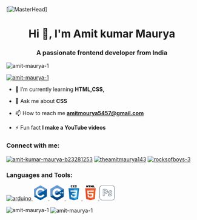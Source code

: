 [![MasterHead](https://i.pinimg.com/originals/f9/b8/8d/f9b88deeae101d6a8572063bb63c286e.gif)]
<h1 align="center">Hi 👋, I'm Amit kumar Maurya</h1>
<h3 align="center">A passionate frontend developer from India</h3>
<p align="left"> <img src="https://komarev.com/ghpvc/?username=amit-maurya-1&label=Profile%20views&color=0e75b6&style=flat" alt="amit-maurya-1" /> </p>

<p align="left"> <a href="https://github.com/ryo-ma/github-profile-trophy"><img src="https://github-profile-trophy.vercel.app/?username=amit-maurya-1" alt="amit-maurya-1" /></a> </p>

- 🌱 I’m currently learning **HTML,CSS,**

- 💬 Ask me about **CSS**

- 📫 How to reach me **amitmourya5457@gmail.com**

- ⚡ Fun fact **I make a YouTube videos**

<h3 align="left">Connect with me:</h3>
<p align="left">
<a href="https://linkedin.com/in/amit-kumar-maurya-b23281253" target="blank"><img align="center" src="https://raw.githubusercontent.com/rahuldkjain/github-profile-readme-generator/master/src/images/icons/Social/linked-in-alt.svg" alt="amit-kumar-maurya-b23281253" height="30" width="40" /></a>
<a href="https://instagram.com/theamitmaurya143" target="blank"><img align="center" src="https://raw.githubusercontent.com/rahuldkjain/github-profile-readme-generator/master/src/images/icons/Social/instagram.svg" alt="theamitmaurya143" height="30" width="40" /></a>
 <a href="https://www.youtube.com/@rocksofboys-3" target="blank"><img align="center" src="https://raw.githubusercontent.com/rahuldkjain/github-profile-readme-generator/master/src/images/icons/Social/youtube.svg" alt="rocksofboys-3" height="30" width="40" /></a>
</p>

<h3 align="left">Languages and Tools:</h3>
<p align="left"> <a href="https://www.arduino.cc/" target="_blank" rel="noreferrer"> <img src="https://cdn.worldvectorlogo.com/logos/arduino-1.svg" alt="arduino" width="40" height="40"/> </a> <a href="https://www.cprogramming.com/" target="_blank" rel="noreferrer"> <img src="https://raw.githubusercontent.com/devicons/devicon/master/icons/c/c-original.svg" alt="c" width="40" height="40"/> </a> <a href="https://www.w3schools.com/cpp/" target="_blank" rel="noreferrer"> <img src="https://raw.githubusercontent.com/devicons/devicon/master/icons/cplusplus/cplusplus-original.svg" alt="cplusplus" width="40" height="40"/> </a> <a href="https://www.w3schools.com/css/" target="_blank" rel="noreferrer"> <img src="https://raw.githubusercontent.com/devicons/devicon/master/icons/css3/css3-original-wordmark.svg" alt="css3" width="40" height="40"/> </a> <a href="https://www.w3.org/html/" target="_blank" rel="noreferrer"> <img src="https://raw.githubusercontent.com/devicons/devicon/master/icons/html5/html5-original-wordmark.svg" alt="html5" width="40" height="40"/> </a> <a href="https://www.photoshop.com/en" target="_blank" rel="noreferrer"> <img src="https://raw.githubusercontent.com/devicons/devicon/master/icons/photoshop/photoshop-line.svg" alt="photoshop" width="40" height="40"/> </a> </p>

<p><img align="left" src="https://github-readme-stats.vercel.app/api/top-langs?username=amit-maurya-1&show_icons=true&locale=en&layout=compact" alt="amit-maurya-1" /></p>

<p>&nbsp;<img align="center" src="https://github-readme-stats.vercel.app/api?username=amit-maurya-1&show_icons=true&locale=en" alt="amit-maurya-1" /></p>

